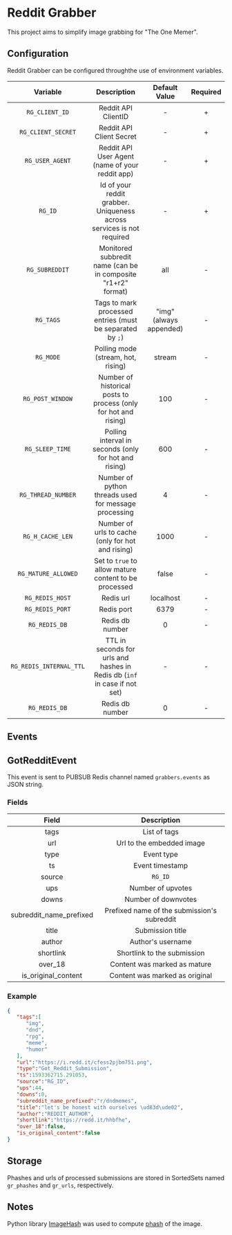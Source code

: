 # Reddit Grabber

This project aims to simplify image grabbing for "The One Memer".


## Configuration

Reddit Grabber can be configured throughthe use of environment variables.

|        Variable         |                                Description                                |      Default Value      | Required |
| :---------------------: | :-----------------------------------------------------------------------: | :---------------------: | :------: |
|     `RG_CLIENT_ID`      |                            Reddit API ClientID                            |            -            |    +     |
|   `RG_CLIENT_SECRET`    |                         Reddit API Client Secret                          |            -            |    +     |
|     `RG_USER_AGENT`     |              Reddit API User Agent (name of your reddit app)              |            -            |    +     |
|         `RG_ID`         |   Id of your reddit grabber. Uniqueness across services is not required   |            -            |    +     |
|     `RG_SUBREDDIT`      |       Monitored subbredit name (can be in composite "r1+r2" format)        |           all           |    -     |
|        `RG_TAGS`        |         Tags to mark processed entries (must be separated by `;`)         | "img" (always appended) |    -     |
|        `RG_MODE`        |                    Polling mode (stream, hot, rising)                     |         stream          |    -     |
|    `RG_POST_WINDOW`     |      Number of historical posts to process (only for hot and rising)      |           100           |    -     |
|     `RG_SLEEP_TIME`     |           Polling interval in seconds (only for hot and rising)           |           600           |    -     |
|   `RG_THREAD_NUMBER`    |           Number of python threads used for message processing            |            4            |    -     |
|    `RG_H_CACHE_LEN`     |            Number of urls to cache  (only for hot and rising)             |          1000           |    -     |
|   `RG_MATURE_ALLOWED`   |           Set to `true` to allow mature content to be processed           |          false          |    -     |
|     `RG_REDIS_HOST`     |                                 Redis url                                 |        localhost        |    -     |
|     `RG_REDIS_PORT`     |                                Redis port                                 |          6379           |    -     |
|      `RG_REDIS_DB`      |                              Redis db number                              |            0            |    -     |
| `RG_REDIS_INTERNAL_TTL` | TTL in seconds for urls and hashes in Redis db (`inf` in case if not set) |            -            |    -     |
|      `RG_REDIS_DB`      |                              Redis db number                              |            0            |    -     |


## Events

## GotRedditEvent

This event is sent to PUBSUB Redis channel named `grabbers.events` as JSON string.

### Fields

|          Field          |                 Description                 |
| :---------------------: | :-----------------------------------------: |
|          tags           |                List of tags                 |
|           url           |          Url to the embedded image          |
|          type           |                 Event type                  |
|           ts            |               Event timestamp               |
|         source          |                   `RG_ID`                   |
|           ups           |              Number of upvotes              |
|          downs          |             Number of downvotes             |
| subreddit_name_prefixed | Prefixed name of the submission's subreddit |
|          title          |              Submission title               |
|         author          |              Author's username              |
|        shortlink        |        Shortlink to the  submission         |
|         over_18         |        Content was marked as mature         |
|   is_original_content   |       Content was marked as original        |

### Example

```json
{
   "tags":[
      "img",
      "dnd",
      "rpg",
      "meme",
      "humor"
   ],
   "url":"https://i.redd.it/cfess2pjbm751.png",
   "type":"Got_Reddit_Submission",
   "ts":1593362715.291053,
   "source":"RG_ID",
   "ups":44,
   "downs":0,
   "subreddit_name_prefixed":"r/dndmemes",
   "title":"let's be honest with ourselves \ud83d\ude02",
   "author":"REDDIT_AUTHOR",
   "shortlink":"https://redd.it/hhbfhe",
   "over_18":false,
   "is_original_content":false
}
```


## Storage

Phashes and urls of processed submissions are stored in SortedSets named `gr_phashes` and `gr_urls`, respectively.


## Notes

Python library [ImageHash](https://pypi.org/project/ImageHash/) was used to compute [phash](https://en.wikipedia.org/wiki/Perceptual_hashing) of the image.